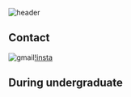 ![header](https://capsule-render.vercel.app/api?type=venom&color=auto&height=300&section=header&text=Welcome%20my%20page!&fontSize=90)

## Contact 
![gmail](https://img.shields.io/badge/Gmail-D14836?style=for-the-badge&logo=gmail&logoColor=white)[!insta](https://img.shields.io/badge/Instagram-E4405F?style=for-the-badge&logo=instagram&logoColor=white)

## During undergraduate

  

<!--
**yeonsik0710/yeonsik0710** is a ✨ _special_ ✨ repository because its `README.md` (this file) appears on your GitHub profile.

Here are some ideas to get you started

- 🔭 I’m currently working on ...
- 🌱 I’m currently learning ...
- 👯 I’m looking to collaborate on ...
- 🤔 I’m looking for help with ...
- 💬 Ask me about ...
- 📫 How to reach me: ...
- 😄 Pronouns: ...
- ⚡ Fun fact: ...
-->
